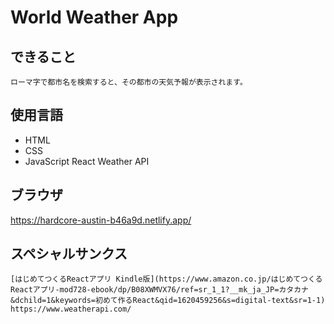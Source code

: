 # World Weather App

## できること

    ローマ字で都市名を検索すると、その都市の天気予報が表示されます。

## 使用言語

- HTML
- CSS
- JavaScript
  React
  Weather API
  
## ブラウザ
https://hardcore-austin-b46a9d.netlify.app/

## スペシャルサンクス

    [はじめてつくるReactアプリ Kindle版](https://www.amazon.co.jp/はじめてつくるReactアプリ-mod728-ebook/dp/B08XWMVX76/ref=sr_1_1?__mk_ja_JP=カタカナ&dchild=1&keywords=初めて作るReact&qid=1620459256&s=digital-text&sr=1-1)
    https://www.weatherapi.com/
